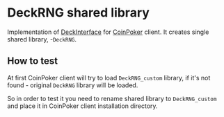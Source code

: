 # DeckRNG shared library

Implementation of [DeckInterface](../deck_interface/README.md) for [CoinPoker](https://coinpoker.com) client.
It creates single shared library, -`DeckRNG`.
 
## How to test

At first CoinPoker client will try to load `DeckRNG_custom` library, if it's not found - original `DeckRNG` library will be loaded.

So in order to test it you need to rename shared library to `DeckRNG_custom` and place it in CoinPoker client installation directory.
